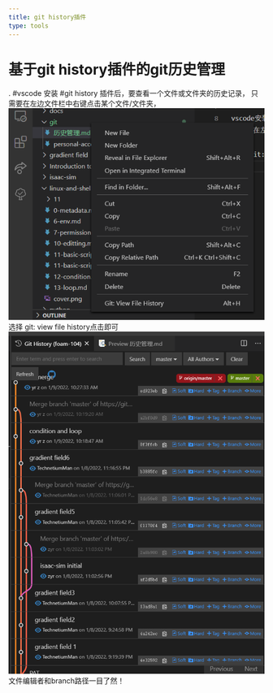 ```yaml
---
title: git history插件
type: tools
---
```


# 基于git history插件的git历史管理

. #vscode 安装 #git history 插件后，要查看一个文件或文件夹的历史记录，
只需要在左边文件栏中右键点击某个文件/文件夹，
![](git-history1.png)
选择 git: view file history点击即可
![](git-history2.png)
文件编辑者和branch路径一目了然！